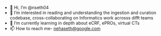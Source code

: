- 👋 Hi, I’m @nseth04
- 👀 I’m interested in reading and understanding the ingestion and curation codebase, cross-collaborating on Informatics work acrosss difft teams 
- 🌱 I’m currently learning in depth about eCRF, ePROs, virtual CTs
- 📫 How to reach me- nehaseth@google.com 

<!---
nseth04/nseth04 is a ✨ special ✨ repository because its `README.md` (this file) appears on your GitHub profile.
You can click the Preview link to take a look at your changes.
--->
